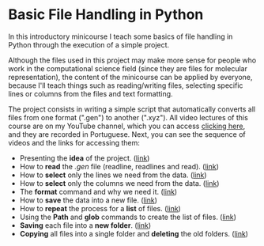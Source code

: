 # Basic File Handling in Python

In this introductory minicourse I teach some basics of file handling in Python through the execution of a simple project.

Although the files used in this project may make more sense for people who work in the computational science field (since they are files for molecular representation), the content of the minicourse can be applied by everyone, because I'll teach things such as reading/writing files, selecting specific lines or columns from the files and text formatting.

The project consists in writing a simple script that automatically converts all files from one format (".gen") to another (".xyz"). All video lectures of this course are on my YouTube channel, which you can access [clicking here](https://www.youtube.com/playlist?list=PLc2UL5NUdmTGhxzqb4aJU5IHiWP-IUmT3), and they are recorded in Portuguese. Next, you can see the sequence of videos and the links for accessing them:

- Presenting the **idea** of the project. ([link](https://www.youtube.com/watch?v=wHjeuM09Prg&list=PLc2UL5NUdmTGhxzqb4aJU5IHiWP-IUmT3&index=2))
- How to **read** the *.gen* file (readline, readlines and read). ([link](https://www.youtube.com/watch?v=h1B16G5zTy8&list=PLc2UL5NUdmTGhxzqb4aJU5IHiWP-IUmT3&index=2&ab_channel=AlexMoraes))
- How to **select** only the lines we need from the data. ([link](https://www.youtube.com/watch?v=El24YGIjUZo&list=PLc2UL5NUdmTGhxzqb4aJU5IHiWP-IUmT3&index=3&ab_channel=AlexMoraes))
- How to **select** only the columns we need from the data. ([link](https://www.youtube.com/watch?v=VXrE55fVyPg&ab_channel=AlexMoraes))
- The **format** command and why we need it. ([link](https://www.youtube.com/watch?v=Z-d7LauJ6fg&ab_channel=AlexMoraes))
- How to **save** the data into a new file. ([link](https://www.youtube.com/watch?v=o2NSlheQEWw&ab_channel=AlexMoraes))
- How to **repeat** the process for a **list** of files. ([link](https://www.youtube.com/watch?v=G2vdXy6DuKk&ab_channel=AlexMoraes))
- Using the **Path** and **glob** commands to create the list of files. ([link](https://www.youtube.com/watch?v=SFT1HDvA0fM&ab_channel=AlexMoraes))
- **Saving** each file into a **new folder**. ([link](https://www.youtube.com/watch?v=On9CpMdeSak&ab_channel=AlexMoraes))
- **Copying** all files into a single folder and **deleting** the old folders. ([link](https://www.youtube.com/watch?v=xP8c7jBqF58&ab_channel=AlexMoraes))
